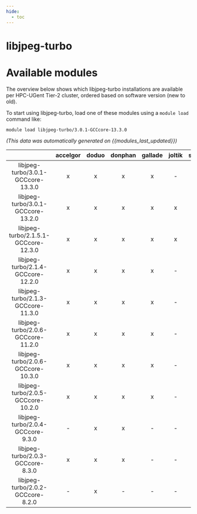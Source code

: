 ```yaml
---
hide:
  - toc
---
```


libjpeg-turbo
=============

# Available modules


The overview below shows which libjpeg-turbo installations are available per HPC-UGent Tier-2 cluster, ordered based on software version (new to old).

To start using libjpeg-turbo, load one of these modules using a `module load` command like:

```shell
module load libjpeg-turbo/3.0.1-GCCcore-13.3.0
```

*(This data was automatically generated on {{modules_last_updated}})*  

| |accelgor|doduo|donphan|gallade|joltik|shinx|skitty|
| :---: | :---: | :---: | :---: | :---: | :---: | :---: | :---: |
|libjpeg-turbo/3.0.1-GCCcore-13.3.0|x|x|x|x|-|x|x|
|libjpeg-turbo/3.0.1-GCCcore-13.2.0|x|x|x|x|x|x|x|
|libjpeg-turbo/2.1.5.1-GCCcore-12.3.0|x|x|x|x|x|x|x|
|libjpeg-turbo/2.1.4-GCCcore-12.2.0|x|x|x|x|-|x|-|
|libjpeg-turbo/2.1.3-GCCcore-11.3.0|x|x|x|x|-|x|-|
|libjpeg-turbo/2.0.6-GCCcore-11.2.0|x|x|x|x|-|-|-|
|libjpeg-turbo/2.0.6-GCCcore-10.3.0|x|x|x|x|-|-|-|
|libjpeg-turbo/2.0.5-GCCcore-10.2.0|x|x|x|x|-|-|-|
|libjpeg-turbo/2.0.4-GCCcore-9.3.0|-|x|x|-|-|-|-|
|libjpeg-turbo/2.0.3-GCCcore-8.3.0|x|x|x|-|-|-|-|
|libjpeg-turbo/2.0.2-GCCcore-8.2.0|-|x|-|-|-|-|-|
